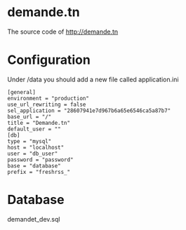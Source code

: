 demande.tn
==========

The source code of http://demande.tn


Configuration
=============


Under /data you should add a new file called application.ini

~~~~
[general]
environment = "production"
use_url_rewriting = false
sel_application = "28607941e7d967b6a65e6546ca5a87b7"
base_url = "/"
title = "Demande.tn"
default_user = ""
[db]
type = "mysql"
host = "localhost"
user = "db_user"
password = "password"
base = "database"
prefix = "freshrss_"
~~~~

Database
========

demandet_dev.sql
